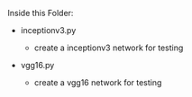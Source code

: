 Inside this Folder:

- inceptionv3.py
    - create a inceptionv3 network for testing


- vgg16.py
    - create a vgg16 network for testing
